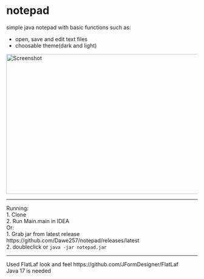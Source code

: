 # notepad
simple java notepad with basic functions such as:
<ul>
  <li>open, save and edit text files</li>
  <li>choosable theme(dark and light)
</ul>

<img src="https://i2.paste.pics/FKY2I.png" width="613" height="369" alt="Screenshot" align="center">
<hr>
Running:
<br>1. Clone
<br>2. Run Main.main in IDEA
<br>Or:
<br>1. Grab jar from latest release https://github.com/Dawe257/notepad/releases/latest
<br>2. doubleclick or <code>java -jar notepad.jar</code>
<hr>
Used FlatLaf look and feel https://github.com/JFormDesigner/FlatLaf
<br>Java 17 is needed
